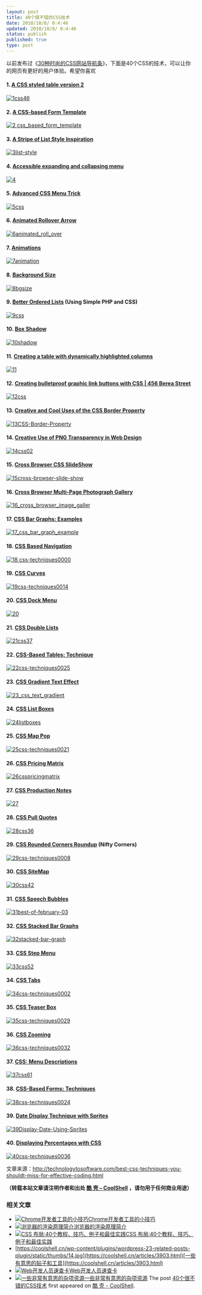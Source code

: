 ```yaml
---
layout: post
title: 40个很不错的CSS技术
date: 2010/10/8/ 0:4:46
updated: 2010/10/8/ 0:4:46
status: publish
published: true
type: post
---
```


以前发布过《[30种时尚的CSS网站导航条](https://coolshell.cn/articles/562.html "30种时尚的CSS网站导航条 ")》，下面是40个CSS的技术，可以让你的网页有更好的用户体验。希望你喜欢


#### 1. [A CSS styled table version 2](http://veerle.duoh.com/blog/comments/a_css_styled_table_version_2/)


[![](../wp-content/uploads/2010/09/1css46.png "1css46")](http://veerle.duoh.com/blog/comments/a_css_styled_table_version_2/)


#### 2. [A CSS-based Form Template](http://nidahas.com/2006/12/06/forms-markup-and-css-revisited/)


[![](../wp-content/uploads/2010/09/2-css_based_form_template.gif "2 css_based_form_template")](http://nidahas.com/2006/12/06/forms-markup-and-css-revisited/)



#### 3. [A Stripe of List Style Inspiration](http://www.wpdfd.com/issues/82/list_style_inspiration/)


[![](../wp-content/uploads/2010/09/3list-style.png "3list-style")](http://www.wpdfd.com/issues/82/list_style_inspiration/)


#### 4. [Accessible expanding and collapsing menu](http://www.456bereastreet.com/archive/200705/accessible_expanding_and_collapsing_menu/)


[![](../wp-content/uploads/2010/09/4.gif "4")](http://www.456bereastreet.com/archive/200705/accessible_expanding_and_collapsing_menu/)


#### 5. [Advanced CSS Menu Trick](http://www.3point7designs.com/blog/2007/12/22/advanced-css-menu-trick/)


[![](../wp-content/uploads/2010/09/5css.png "5css")](http://www.3point7designs.com/blog/2007/12/22/advanced-css-menu-trick/)


#### 6. [Animated Rollover Arrow](http://www.pmob.co.uk/pob/animated.htm)


[![](../wp-content/uploads/2010/09/6animated_roll_over.jpg "6animated_roll_over")](http://www.pmob.co.uk/pob/animated.htm)


#### 7. [Animations](http://i.imgur.com/dYFBl.png)


[![](../wp-content/uploads/2010/09/7animation-580x203.jpg "7animation")](http://i.imgur.com/dYFBl.png)


#### 8. [Background Size](http://i.imgur.com/OcbHO.png)


[![](../wp-content/uploads/2010/09/8bgsize-580x203.jpg "8bgsize")](http://i.imgur.com/OcbHO.png)


#### 9. [Better Ordered Lists](http://css-tricks.com/better-ordered-lists-using-simple-php-and-css/) (Using Simple PHP and CSS)


[![](../wp-content/uploads/2010/09/9css.png "9css")](http://css-tricks.com/better-ordered-lists-using-simple-php-and-css/)


#### 10. [Box Shadow](http://i.imgur.com/e5VlA.png)


[![](../wp-content/uploads/2010/09/10shadow-580x203.jpg "10shadow")](http://i.imgur.com/e5VlA.png)


#### 11. [Creating a table with dynamically highlighted columns](http://www.askthecssguy.com/2007/08/creating_a_table_with_dynamica.html)


[![](../wp-content/uploads/2010/09/11.png "11")](http://www.askthecssguy.com/2007/08/creating_a_table_with_dynamica.html)


#### 12. [Creating bulletproof graphic link buttons with CSS | 456 Berea Street](http://www.456bereastreet.com/archive/200705/creating_bulletproof_graphic_link_buttons_with_css/)


[![](../wp-content/uploads/2010/09/12css.png "12css")](http://www.456bereastreet.com/archive/200705/creating_bulletproof_graphic_link_buttons_with_css/)


#### 13. [Creative and Cool Uses of the CSS Border Property](http://www.cssnewbie.com/12-creative-and-cool-uses-for-the-css-border-property/)


[![](../wp-content/uploads/2010/09/13CSS-Border-Property.jpg "13CSS-Border-Property")](http://www.cssnewbie.com/12-creative-and-cool-uses-for-the-css-border-property/)


#### 14. [Creative Use of PNG Transparency in Web Design](http://www.digital-web.com/articles/web_standards_creativity_png/)


[![](../wp-content/uploads/2010/09/14css02.png "14css02")](http://www.digital-web.com/articles/web_standards_creativity_png/)


#### 15. [Cross Browser CSS SlideShow](http://www.cssplay.co.uk/menu/slide_show)


[![](../wp-content/uploads/2010/09/15cross-browser-slide-show-580x384.jpg "15cross-browser-slide-show")](http://www.cssplay.co.uk/menu/slide_show)


#### 16. [Cross Browser Multi-Page Photograph Gallery](http://www.cssplay.co.uk/menu/lightbox.html#Portraits)


[![](../wp-content/uploads/2010/09/16_cross_browser_image_galler.jpg "16_cross_browser_image_galler")](http://www.cssplay.co.uk/menu/lightbox.html#Portraits)


#### 17. [CSS Bar Graphs: Examples](http://applestooranges.com/blog/post/css-for-bar-graphs/?id=55)


[![](../wp-content/uploads/2010/09/17_css_bar_graph_example.jpg "17_css_bar_graph_example")](http://applestooranges.com/blog/post/css-for-bar-graphs/?id=55)


#### 18. [CSS Based Navigation](http://www.nundroo.com/navigation/)


[![](../wp-content/uploads/2010/09/18-css-techniques0000.gif "18 css-techniques0000")](http://www.nundroo.com/navigation/)


#### 19. [CSS Curves](http://storage.couchfort.net/cssCurves/)


[![](../wp-content/uploads/2010/09/19css-techniques0014.gif "19css-techniques0014")](http://storage.couchfort.net/cssCurves/)


#### 20. [CSS Dock Menu](http://www.ndesign-studio.com/blog/mac/css-dock-menu)


[![](../wp-content/uploads/2010/09/20.png "20")](http://www.ndesign-studio.com/blog/mac/css-dock-menu)


#### 21. [CSS Double Lists](http://mikecherim.com/experiments/css_double_lists.php)


[![](../wp-content/uploads/2010/09/21css37.png "21css37")](http://mikecherim.com/experiments/css_double_lists.php)


#### 22. [CSS-Based Tables: Technique](http://www.smashingmagazine.com/2006/12/29/css-based-tables-modern-solutions/)


[![](../wp-content/uploads/2010/09/22css-techniques0025.gif "22css-techniques0025")](http://www.smashingmagazine.com/2006/12/29/css-based-tables-modern-solutions/)


#### 23. [CSS Gradient Text Effect](http://www.webdesignerwall.com/tutorials/css-gradient-text-effect/)


[![](../wp-content/uploads/2010/09/23_css_text_gradient.jpg "23_css_text_gradient")](http://www.webdesignerwall.com/tutorials/css-gradient-text-effect/)


#### 24. [CSS List Boxes](http://mikecherim.com/gbcms_xml/news_page.php?id=24#n24)


[![](../wp-content/uploads/2010/09/24listboxes.jpg "24listboxes")](http://mikecherim.com/gbcms_xml/news_page.php?id=24#n24)


#### 25. [CSS Map Pop](http://mikecherim.com/experiments/css_map_pop.php)


[![](../wp-content/uploads/2010/09/25css-techniques0021.gif "25css-techniques0021")](http://mikecherim.com/experiments/css_map_pop.php)


#### 26. [CSS Pricing Matrix](http://www.askthecssguy.com/2007/09/sangeeta_asks_the_css_guy_how_1.html)


[![](../wp-content/uploads/2010/09/26csspricingmatrix.png "26csspricingmatrix")](http://www.askthecssguy.com/2007/09/sangeeta_asks_the_css_guy_how_1.html)


#### 27. [CSS Production Notes](http://24ways.org/2006/css-production-notes)


[![](../wp-content/uploads/2010/09/27.gif "27")](http://24ways.org/2006/css-production-notes)


#### 28. [CSS Pull Quotes](http://www.designmeme.com/articles/csspullquotes/)


[![](../wp-content/uploads/2010/09/28css36.png "28css36")](http://www.designmeme.com/articles/csspullquotes/)


#### 29. [CSS Rounded Corners Roundup](http://www.smileycat.com/miaow/archives/000044.php#nojavascript) (Nifty Corners)


[![](../wp-content/uploads/2010/09/29css-techniques0008.gif "29css-techniques0008")](http://www.smileycat.com/miaow/archives/000044.php#nojavascript)


#### 30. [CSS SiteMap](http://wordpress.betech.virginia.edu/index.php/2007/10/03/css-sitemap/)


[![](../wp-content/uploads/2010/09/30css42.png "30css42")](http://wordpress.betech.virginia.edu/index.php/2007/10/03/css-sitemap/)


#### 31. [CSS Speech Bubbles](http://www.willmayo.com/2007/02/10/css-speech-bubbles/)


[![](../wp-content/uploads/2010/09/31best-of-february-03.png "31best-of-february-03")](http://www.willmayo.com/2007/02/10/css-speech-bubbles/)


#### 32. [CSS Stacked Bar Graphs](http://www.thewojogroup.com/2008/12/css-stacked-bar-graphs/)


[![](../wp-content/uploads/2010/09/32stacked-bar-graph.jpg "32stacked-bar-graph")](http://www.thewojogroup.com/2008/12/css-stacked-bar-graphs/)


#### 33. [CSS Step Menu](http://codylindley.com/CSS/325/css-step-menu)


[![](../wp-content/uploads/2010/09/33css52.png "33css52")](http://codylindley.com/CSS/325/css-step-menu)


#### 34. [CSS Tabs](http://exploding-boy.com/images/cssmenus/menus.html)


[![](../wp-content/uploads/2010/09/34css-techniques0002.gif "34css-techniques0002")](http://exploding-boy.com/images/cssmenus/menus.html)


#### 35. [CSS Teaser Box](http://www.456bereastreet.com/lab/teaser/)


[![](../wp-content/uploads/2010/09/35css-techniques0029.gif "35css-techniques0029")](http://www.456bereastreet.com/lab/teaser/)


#### 36. [CSS Zooming](http://www.deltatangobravo.com/images/zoom/)


[![](../wp-content/uploads/2010/09/36css-techniques0032.gif "36css-techniques0032")](http://www.deltatangobravo.com/images/zoom/)


#### 37. [CSS: Menu Descriptions](http://mikecherim.com/experiments/css_menu_descriptions.php#)


[![](../wp-content/uploads/2010/09/37css61.png "37css61")](http://mikecherim.com/experiments/css_menu_descriptions.php#)


#### 38. [CSS-Based Forms: Techniques](http://www.smashingmagazine.com/2006/11/11/css-based-forms-modern-solutions/)


[![](../wp-content/uploads/2010/09/38css-techniques0024.gif "38css-techniques0024")](http://www.smashingmagazine.com/2006/11/11/css-based-forms-modern-solutions/)


#### 39. [Date Display Technique with Sprites](http://css-tricks.com/date-display-with-sprites/)


[![](../wp-content/uploads/2010/09/39Display-Date-Using-Sprites.png "39Display-Date-Using-Sprites")](http://css-tricks.com/date-display-with-sprites/)


#### 40. [Displaying Percentages with CSS](http://www.barenakedapp.com/the-design/displaying-percentages)


[![](../wp-content/uploads/2010/09/40css-techniques0036.gif "40css-techniques0036")](http://www.barenakedapp.com/the-design/displaying-percentages)


文章来源：<http://technologytosoftware.com/best-css-techniques-you-shouldt-miss-for-effective-coding.html>



**（转载本站文章请注明作者和出处 [酷 壳 – CoolShell](https://coolshell.cn/) ，请勿用于任何商业用途）**



### 相关文章

* [![Chrome开发者工具的小技巧](../wp-content/uploads/2017/01/pretty-code-150x150.gif)](https://coolshell.cn/articles/17634.html)[Chrome开发者工具的小技巧](https://coolshell.cn/articles/17634.html)
* [![浏览器的渲染原理简介](../wp-content/uploads/2013/05/Render-Process-150x150.jpg)](https://coolshell.cn/articles/9666.html)[浏览器的渲染原理简介](https://coolshell.cn/articles/9666.html)
* [![CSS 布局:40个教程、技巧、例子和最佳实践](../wp-content/uploads/2012/03/css-layouts-150x150.gif)](https://coolshell.cn/articles/6840.html)[CSS 布局:40个教程、技巧、例子和最佳实践](https://coolshell.cn/articles/6840.html)
* [https://coolshell.cn/wp-content/plugins/wordpress-23-related-posts-plugin/static/thumbs/14.jpg](https://coolshell.cn/articles/3903.html)[一些有意思的贴子和工具](https://coolshell.cn/articles/3903.html)
* [![Web开发人员速查卡](../wp-content/uploads/2011/02/1128-150x150.jpg)](https://coolshell.cn/articles/3684.html)[Web开发人员速查卡](https://coolshell.cn/articles/3684.html)
* [![一些非常有意思的杂项资源](../wp-content/uploads/2010/09/biolab-150x150.jpg)](https://coolshell.cn/articles/3013.html)[一些非常有意思的杂项资源](https://coolshell.cn/articles/3013.html)
The post [40个很不错的CSS技术](https://coolshell.cn/articles/3063.html) first appeared on [酷 壳 - CoolShell](https://coolshell.cn).